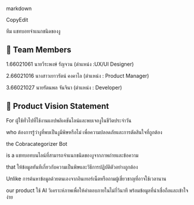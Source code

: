 markdown

CopyEdit

ทีม แชทบอทจำแนกชนิดของงู

## 👥 Team Members
1.66021061 นายวีระพงษ์ รัญจวน (ตำแหน่ง :UX/UI Designer)

2.66021016 นางสาวเยาวรัตน์ คงคาไล  (ตำแหน่ง : Product Manager)

3.66021027 นายรัตนพล จันจินา  (ตำแหน่ง : Developer)

## 🎯 Product Vision Statement
For ผู้ใช้ทั่วไปที่ใช้งานแอปพลิเคชันไลน์และพบเจองูในชีวิตประจำวัน  

who ต้องการรู้ว่างูที่พบเป็นงูมีพิษหรือไม่ เพื่อความปลอดภัยและการตัดสินใจที่ถูกต้อง  

the Cobracategorizer Bot

is a แชทบอทบนไลน์ที่สามารถจำแนกชนิดของงูจากภาพถ่ายและข้อความ  

that ให้ข้อมูลทันทีเกี่ยวกับความเป็นพิษและวิธีการปฏิบัติตัวอย่างถูกต้อง  

Unlike การค้นหาข้อมูลด้วยตนเองจากอินเทอร์เน็ตหรือถามผู้เชี่ยวชาญที่อาจใช้เวลานาน 

our product ใช้ AI วิเคราะห์ภาพเพื่อให้คำตอบภายในไม่กี่วินาที พร้อมข้อมูลที่น่าเชื่อถือและเข้าใจง่าย

